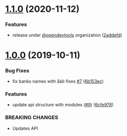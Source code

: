 # [1.1.0](https://github.com/believer/bs-clearingnummer/compare/v1.0.0...v1.1.0) (2020-11-12)


### Features

* release under [@opendevtools](https://github.com/opendevtools) organization ([2addefd](https://github.com/believer/bs-clearingnummer/commit/2addefdb88d5b7ca4fc27a0d0a3965dfc40a5705))

# [1.0.0](https://github.com/believer/bs-clearingnummer/compare/v0.1.1...v1.0.0) (2019-10-11)


### Bug Fixes

* fix banks names with åäö fixes [#7](https://github.com/believer/bs-clearingnummer/issues/7) ([6b153ec](https://github.com/believer/bs-clearingnummer/commit/6b153ecf464ab0b8f32b0e8f6939ebaa8ff2680f))


### Features

* update api structure with modules ([#9](https://github.com/believer/bs-clearingnummer/issues/9)) ([6cfe978](https://github.com/believer/bs-clearingnummer/commit/6cfe978f3aec2a0cead8e505a471c6af2f4c6572))


### BREAKING CHANGES

* Updates API
